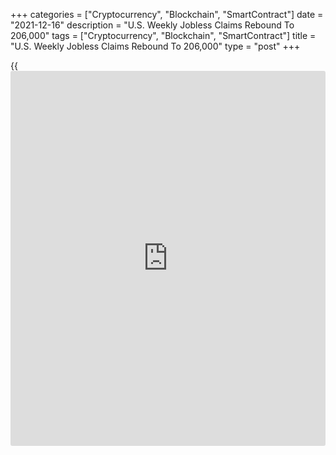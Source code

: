 +++
categories = ["Cryptocurrency", "Blockchain", "SmartContract"]
date = "2021-12-16"
description = "U.S. Weekly Jobless Claims Rebound To 206,000"
tags = ["Cryptocurrency", "Blockchain", "SmartContract"]
title = "U.S. Weekly Jobless Claims Rebound To 206,000"
type = "post"
+++

{{<iframe id="large-banner" src="https://www.bounty.group/#slide=20.0" width="100%" height="600" scrolling="no" style="border: 0px solid rgb(216, 221, 230); border-radius: 3px;">}}

A report released by the Labor Department on Thursday showed a modest
rebound in first-time claims for U.S. unemployment benefits in the week
ended December 11th.

The Labor Department said initial jobless claims rose to 206,000, an
increase of 18,000 from the previous week's revised level of 188,000.

Economists had expected jobless claims to inch up to 195,000 from the
184,000 originally reported for the previous week.

The slightly bigger than expected increase came after jobless claims
fell to their lowest level since 1969 in the previous week.

For comments and feedback [contact](https://www.playgroundfx.com/contact/): editorial@rtt[news](https://www.letsplayfx.com/blog/forex-news-website/).com

[Economic News][1]

 **What parts of the world are seeing the best (and worst) economic
performances lately? Click[here][2] to check out our [Econ Scorecard][2]
and find out! See up-to-the-moment [ranking](https://www.playgroundfx.com/blog/crypto-exchange-ranking/)s for the best and worst
performers in [GDP][2], [unemployment rate][3], [inflation][4] and much
more.**

   1. www.rtt[news](https://www.letsplayfx.com/blog/forex-news-website/).com/Content/EconomicNews.aspx
   2. www.rtt[news](https://www.letsplayfx.com/blog/forex-news-website/).com/economic-scorecard/world-rank/GDP/highest-performance.aspx
   3. www.rtt[news](https://www.letsplayfx.com/blog/forex-news-website/).com/economic-scorecard/world-rank/unemployment-rate/lowest-performance.aspx
   4. www.rtt[news](https://www.letsplayfx.com/blog/forex-news-website/).com/economic-scorecard/world-rank/CPI/highest-performance.aspx